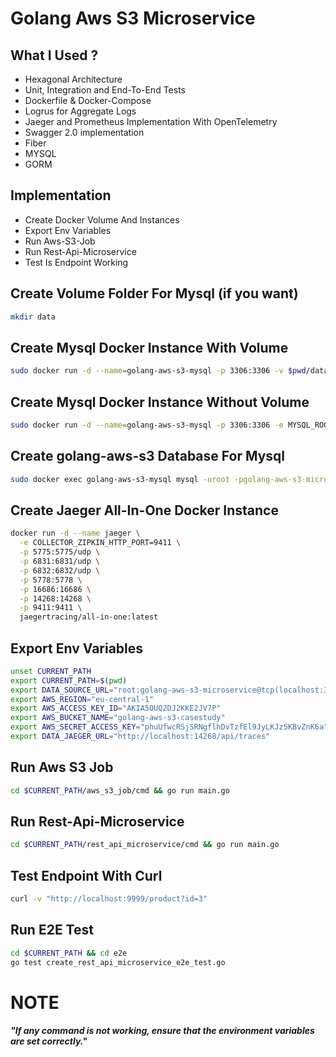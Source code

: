 # Golang Aws S3 Microservice

## What I Used ?
- Hexagonal Architecture
- Unit, Integration and End-To-End Tests
- Dockerfile & Docker-Compose
- Logrus for Aggregate Logs
- Jaeger and Prometheus Implementation With OpenTelemetry
- Swagger 2.0 implementation
- Fiber
- MYSQL
- GORM

## Implementation

- Create Docker Volume And Instances
- Export Env Variables
- Run Aws-S3-Job
- Run Rest-Api-Microservice
- Test Is Endpoint Working

## Create Volume Folder For Mysql (if you want)
```bash
mkdir data
```

## Create Mysql Docker Instance With Volume
```bash
sudo docker run -d --name=golang-aws-s3-mysql -p 3306:3306 -v $pwd/data:/var/lib/mysql -e MYSQL_ROOT_PASSWORD=golang-aws-s3-microservice mysql:latest --character-set-server=utf8mb4 --collation-server=utf8mb4_unicode_ci
```

## Create Mysql Docker Instance Without Volume
```bash
sudo docker run -d --name=golang-aws-s3-mysql -p 3306:3306 -e MYSQL_ROOT_PASSWORD=golang-aws-s3-microservice mysql:latest --character-set-server=utf8mb4 --collation-server=utf8mb4_unicode_ci
```

## Create golang-aws-s3 Database For Mysql
```bash
sudo docker exec golang-aws-s3-mysql mysql -uroot -pgolang-aws-s3-microservice -e "CREATE DATABASE IF NOT EXISTS golang-aws-s3;"
```

## Create Jaeger All-In-One Docker Instance 

```bash
docker run -d --name jaeger \
  -e COLLECTOR_ZIPKIN_HTTP_PORT=9411 \
  -p 5775:5775/udp \
  -p 6831:6831/udp \
  -p 6832:6832/udp \
  -p 5778:5778 \
  -p 16686:16686 \
  -p 14268:14268 \
  -p 9411:9411 \
  jaegertracing/all-in-one:latest
```

## Export Env Variables
```bash
unset CURRENT_PATH
export CURRENT_PATH=$(pwd)
export DATA_SOURCE_URL="root:golang-aws-s3-microservice@tcp(localhost:3306)/golang-aws-s3?charset=utf8mb4&parseTime=True&loc=Local"
export AWS_REGION="eu-central-1"
export AWS_ACCESS_KEY_ID="AKIA5OUQ2DJ2KKE2JV7P"
export AWS_BUCKET_NAME="golang-aws-s3-casestudy"
export AWS_SECRET_ACCESS_KEY="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"
export DATA_JAEGER_URL="http://localhost:14268/api/traces"
```

## Run Aws S3 Job

```bash
cd $CURRENT_PATH/aws_s3_job/cmd && go run main.go
```

## Run Rest-Api-Microservice

```bash
cd $CURRENT_PATH/rest_api_microservice/cmd && go run main.go
```

## Test Endpoint With Curl

```bash
curl -v "http://localhost:9999/product?id=3"
```

## Run E2E Test

```bash
cd $CURRENT_PATH && cd e2e
go test create_rest_api_microservice_e2e_test.go 
```

# NOTE
***"If any command is not working, ensure that the environment variables are set correctly."***